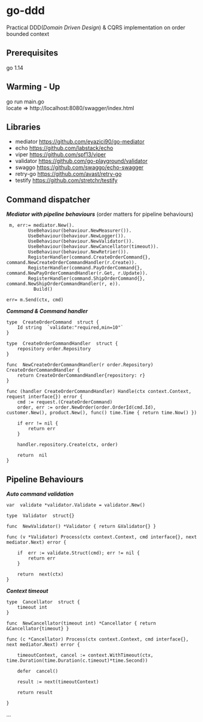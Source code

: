 



# go-ddd
Practical DDD(*Domain Driven Design*) & CQRS implementation on order bounded context


## Prerequisites
 go  1.14


## Warming - Up
 go run main.go <br/>
locate =>  http://localhost:8080/swagger/index.html 


## Libraries

 - mediator https://github.com/eyazici90/go-mediator
 - echo https://github.com/labstack/echo
 - viper https://github.com/spf13/viper
 -  validator https://github.com/go-playground/validator
 - swaggo https://github.com/swaggo/echo-swagger
 - retry-go https://github.com/avast/retry-go
 - testify https://github.com/stretchr/testify


 

## Command dispatcher 
***Mediator with pipeline behaviours*** (order matters for pipeline behaviours)

   

     m, err:= mediator.New().
			UseBehaviour(behaviour.NewMeasurer()).
			UseBehaviour(behaviour.NewLogger()).
			UseBehaviour(behaviour.NewValidator()).
			UseBehaviour(behaviour.NewCancellator(timeout)).
			UseBehaviour(behaviour.NewRetrier()).
			RegisterHandler(command.CreateOrderCommand{}, command.NewCreateOrderCommandHandler(r.Create)).
			RegisterHandler(command.PayOrderCommand{}, command.NewPayOrderCommandHandler(r.Get, r.Update)).
			RegisterHandler(command.ShipOrderCommand{}, command.NewShipOrderCommandHandler(r, e)).
		      Build()

    err= m.Send(ctx, cmd)
    
***Command & Command handler***
   
    type  CreateOrderCommand  struct { 
	    Id string  `validate:"required,min=10"` 
    }
     
    type  CreateOrderCommandHandler  struct { 
	    repository order.Repository 
    }
     
    func  NewCreateOrderCommandHandler(r order.Repository) CreateOrderCommandHandler { 
	    return CreateOrderCommandHandler{repository: r} 
    } 
    
    func (handler CreateOrderCommandHandler) Handle(ctx context.Context, request interface{}) error {
	    cmd := request.(CreateOrderCommand)
	    order, err := order.NewOrder(order.OrderId(cmd.Id), customer.New(), product.New(), func() time.Time { return time.Now() })
	     
	    if err != nil { 
		    return err 
	    } 
	    
	    handler.repository.Create(ctx, order) 
	    
	    return  nil 
    } 
## Pipeline Behaviours
***Auto command validation***

    var  validate *validator.Validate = validator.New()
    
    type  Validator  struct{}
    
    func  NewValidator() *Validator { return &Validator{} }
    
    func (v *Validator) Process(ctx context.Context, cmd interface{}, next mediator.Next) error {
    
	    if  err := validate.Struct(cmd); err != nil { 
		    return err 
	    } 
	    
	    return  next(ctx) 
    }

***Context timeout***

    type  Cancellator  struct { 
	    timeout int 
    } 
    
    func  NewCancellator(timeout int) *Cancellator { return &Cancellator{timeout} }
     
    func (c *Cancellator) Process(ctx context.Context, cmd interface{}, next mediator.Next) error {
     
	    timeoutContext, cancel := context.WithTimeout(ctx, time.Duration(time.Duration(c.timeout)*time.Second))
	    
	    defer  cancel() 
	    
	    result := next(timeoutContext)
	     
	    return result
    
    }

...
